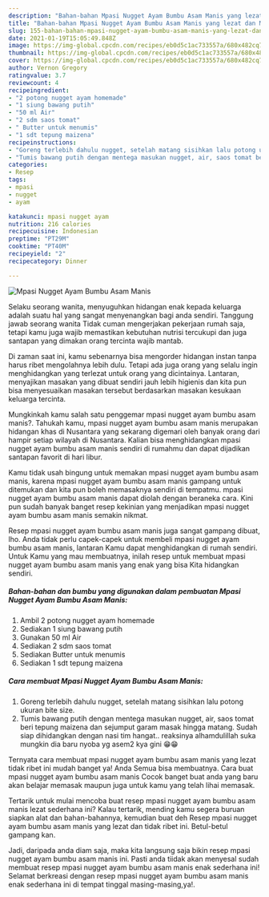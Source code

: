 ```yaml
---
description: "Bahan-bahan Mpasi Nugget Ayam Bumbu Asam Manis yang lezat dan Mudah Dibuat"
title: "Bahan-bahan Mpasi Nugget Ayam Bumbu Asam Manis yang lezat dan Mudah Dibuat"
slug: 155-bahan-bahan-mpasi-nugget-ayam-bumbu-asam-manis-yang-lezat-dan-mudah-dibuat
date: 2021-01-19T15:05:49.848Z
image: https://img-global.cpcdn.com/recipes/eb0d5c1ac733557a/680x482cq70/mpasi-nugget-ayam-bumbu-asam-manis-foto-resep-utama.jpg
thumbnail: https://img-global.cpcdn.com/recipes/eb0d5c1ac733557a/680x482cq70/mpasi-nugget-ayam-bumbu-asam-manis-foto-resep-utama.jpg
cover: https://img-global.cpcdn.com/recipes/eb0d5c1ac733557a/680x482cq70/mpasi-nugget-ayam-bumbu-asam-manis-foto-resep-utama.jpg
author: Vernon Gregory
ratingvalue: 3.7
reviewcount: 4
recipeingredient:
- "2 potong nugget ayam homemade"
- "1 siung bawang putih"
- "50 ml Air"
- "2 sdm saos tomat"
- " Butter untuk menumis"
- "1 sdt tepung maizena"
recipeinstructions:
- "Goreng terlebih dahulu nugget, setelah matang sisihkan lalu potong ukuran bite size."
- "Tumis bawang putih dengan mentega masukan nugget, air, saos tomat beri tepung maizena dan sejumput garam masak hingga matang. Sudah siap dihidangkan dengan nasi tim hangat.. reaksinya alhamdulillah suka mungkin dia baru nyoba yg asem2 kya gini 😁😁"
categories:
- Resep
tags:
- mpasi
- nugget
- ayam

katakunci: mpasi nugget ayam 
nutrition: 216 calories
recipecuisine: Indonesian
preptime: "PT29M"
cooktime: "PT40M"
recipeyield: "2"
recipecategory: Dinner

---
```



![Mpasi Nugget Ayam Bumbu Asam Manis](https://img-global.cpcdn.com/recipes/eb0d5c1ac733557a/680x482cq70/mpasi-nugget-ayam-bumbu-asam-manis-foto-resep-utama.jpg)

Selaku seorang wanita, menyuguhkan hidangan enak kepada keluarga adalah suatu hal yang sangat menyenangkan bagi anda sendiri. Tanggung jawab seorang  wanita Tidak cuman mengerjakan pekerjaan rumah saja, tetapi kamu juga wajib memastikan kebutuhan nutrisi tercukupi dan juga santapan yang dimakan orang tercinta wajib mantab.

Di zaman  saat ini, kamu sebenarnya bisa mengorder hidangan instan tanpa harus ribet mengolahnya lebih dulu. Tetapi ada juga orang yang selalu ingin menghidangkan yang terlezat untuk orang yang dicintainya. Lantaran, menyajikan masakan yang dibuat sendiri jauh lebih higienis dan kita pun bisa menyesuaikan masakan tersebut berdasarkan masakan kesukaan keluarga tercinta. 



Mungkinkah kamu salah satu penggemar mpasi nugget ayam bumbu asam manis?. Tahukah kamu, mpasi nugget ayam bumbu asam manis merupakan hidangan khas di Nusantara yang sekarang digemari oleh banyak orang dari hampir setiap wilayah di Nusantara. Kalian bisa menghidangkan mpasi nugget ayam bumbu asam manis sendiri di rumahmu dan dapat dijadikan santapan favorit di hari libur.

Kamu tidak usah bingung untuk memakan mpasi nugget ayam bumbu asam manis, karena mpasi nugget ayam bumbu asam manis gampang untuk ditemukan dan kita pun boleh memasaknya sendiri di tempatmu. mpasi nugget ayam bumbu asam manis dapat diolah dengan beraneka cara. Kini pun sudah banyak banget resep kekinian yang menjadikan mpasi nugget ayam bumbu asam manis semakin nikmat.

Resep mpasi nugget ayam bumbu asam manis juga sangat gampang dibuat, lho. Anda tidak perlu capek-capek untuk membeli mpasi nugget ayam bumbu asam manis, lantaran Kamu dapat menghidangkan di rumah sendiri. Untuk Kamu yang mau membuatnya, inilah resep untuk membuat mpasi nugget ayam bumbu asam manis yang enak yang bisa Kita hidangkan sendiri.

<!--inarticleads1-->

##### Bahan-bahan dan bumbu yang digunakan dalam pembuatan Mpasi Nugget Ayam Bumbu Asam Manis:

1. Ambil 2 potong nugget ayam homemade
1. Sediakan 1 siung bawang putih
1. Gunakan 50 ml Air
1. Sediakan 2 sdm saos tomat
1. Sediakan  Butter untuk menumis
1. Sediakan 1 sdt tepung maizena




<!--inarticleads2-->

##### Cara membuat Mpasi Nugget Ayam Bumbu Asam Manis:

1. Goreng terlebih dahulu nugget, setelah matang sisihkan lalu potong ukuran bite size.
1. Tumis bawang putih dengan mentega masukan nugget, air, saos tomat beri tepung maizena dan sejumput garam masak hingga matang. Sudah siap dihidangkan dengan nasi tim hangat.. reaksinya alhamdulillah suka mungkin dia baru nyoba yg asem2 kya gini 😁😁




Ternyata cara membuat mpasi nugget ayam bumbu asam manis yang lezat tidak ribet ini mudah banget ya! Anda Semua bisa membuatnya. Cara buat mpasi nugget ayam bumbu asam manis Cocok banget buat anda yang baru akan belajar memasak maupun juga untuk kamu yang telah lihai memasak.

Tertarik untuk mulai mencoba buat resep mpasi nugget ayam bumbu asam manis lezat sederhana ini? Kalau tertarik, mending kamu segera buruan siapkan alat dan bahan-bahannya, kemudian buat deh Resep mpasi nugget ayam bumbu asam manis yang lezat dan tidak ribet ini. Betul-betul gampang kan. 

Jadi, daripada anda diam saja, maka kita langsung saja bikin resep mpasi nugget ayam bumbu asam manis ini. Pasti anda tiidak akan menyesal sudah membuat resep mpasi nugget ayam bumbu asam manis enak sederhana ini! Selamat berkreasi dengan resep mpasi nugget ayam bumbu asam manis enak sederhana ini di tempat tinggal masing-masing,ya!.

